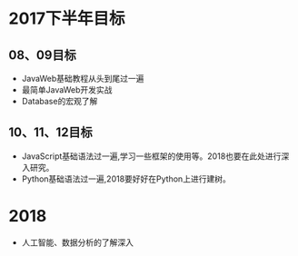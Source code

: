 # 2017下半年目标

## 08、09目标
* JavaWeb基础教程从头到尾过一遍
* 最简单JavaWeb开发实战
* Database的宏观了解

## 10、11、12目标
* JavaScript基础语法过一遍,学习一些框架的使用等。2018也要在此处进行深入研究。
* Python基础语法过一遍,2018要好好在Python上进行建树。

# 2018
* 人工智能、数据分析的了解深入
